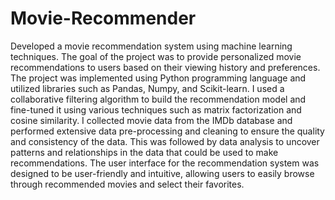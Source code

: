 # Movie-Recommender
Developed a movie recommendation system using machine learning techniques. The goal of the project was to provide personalized movie recommendations to users based on their viewing history and preferences.
The project was implemented using Python programming language and utilized libraries such as Pandas, Numpy, and Scikit-learn. I used a collaborative filtering algorithm to build the recommendation model and fine-tuned it using various techniques such as matrix factorization and cosine similarity.
I collected movie data from the IMDb database and performed extensive data pre-processing and cleaning to ensure the quality and consistency of the data. This was followed by data analysis to uncover patterns and relationships in the data that could be used to make recommendations.
The user interface for the recommendation system was designed to be user-friendly and intuitive, allowing users to easily browse through recommended movies and select their favorites.
